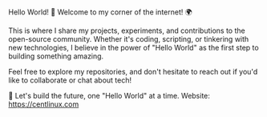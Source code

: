 Hello World! 👋
Welcome to my corner of the internet! 🌍

This is where I share my projects, experiments, and contributions to the open-source community. Whether it's coding, scripting, or tinkering with new technologies, I believe in the power of "Hello World" as the first step to building something amazing.

Feel free to explore my repositories, and don't hesitate to reach out if you'd like to collaborate or chat about tech!

🚀 Let's build the future, one "Hello World" at a time.
Website: https://centlinux.com
